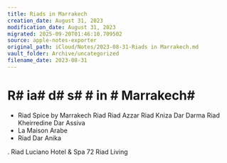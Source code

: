 ```yaml
---
title: Riads in Marrakech
creation_date: August 31, 2023
modification_date: August 31, 2023
migrated: 2025-09-20T01:46:10.709502
source: apple-notes-exporter
original_path: iCloud/Notes/2023-08-31-Riads in Marrakech.md
vault_folder: Archive/uncategorized
filename_date: 2023-08-31
---
```



# R# ia# d# s#  # in # Marrakech#  # 

* Riad Spice by Marrakech Riad Riad Azzar Riad Kniza Dar Darma Riad Kheirredine Dar Assiva
*   La Maison Arabe
*   Riad Dar Anika

.
Riad Luciano Hotel & Spa
72 Riad Living
